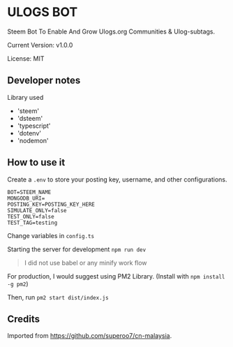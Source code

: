 # ULOGS BOT

Steem Bot To Enable And Grow Ulogs.org Communities & Ulog-subtags.

Current Version: v1.0.0

License: MIT

## Developer notes

Library used

* 'steem'
* 'dsteem'
* 'typescript'
* 'dotenv'
* 'nodemon'

## How to use it

Create a `.env` to store your posting key, username, and other configurations.

```
BOT=STEEM_NAME
MONGODB_URI=
POSTING_KEY=POSTING_KEY_HERE
SIMULATE_ONLY=false
TEST_ONLY=false
TEST_TAG=testing
```

Change variables in `config.ts`

Starting the server for development `npm run dev`
> I did not use babel or any minify work flow

For production, I would suggest using PM2 Library. (Install with `npm install -g pm2`)

Then, run `pm2 start dist/index.js`



## Credits

Imported from https://github.com/superoo7/cn-malaysia.
